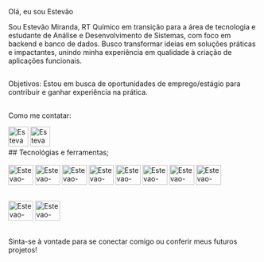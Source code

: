 
Olá, eu sou Estevão 

Sou Estevão Miranda, RT Químico em transição para a área de tecnologia e estudante de Análise e Desenvolvimento de Sistemas, com foco em backend e banco de dados. 
Busco transformar ideias em soluções práticas e impactantes, unindo minha experiência em qualidade à criação de aplicações funcionais. 

## 
Objetivos:
Estou em busca de oportunidades de emprego/estágio para contribuir e ganhar experiência na prática.
## 
Como me contatar:
<div>
<a href= "https://www.linkedin.com/in/estevaomiranda/" target="_blank"><img aling= "center"alt=Estevao-linkdi" height= "40" width="40" src="https://img.icons8.com/?size=100&id=xuvGCOXi8Wyg&format=png&color=000000" target="_blank" rel="external"></a>
<a href= "mailto:estevao.a98@gmail.com" target="_blank"><img aling= "center"alt=Estevao-gmail" height= "40" width="40" src="https://img.icons8.com/?size=100&id=qyRpAggnV0zH&format=png&color=000000" rel="external"></a>
 </div>
##
Tecnológias e ferramentas;
 <div>
 <div style="display: inline_block"><br>
 <img aling= "center"alt=Estevao-C" height= "40" width="50" src="https://cdn.jsdelivr.net/gh/devicons/devicon@latest/icons/c/c-original.svg" />
 <img aling= "center"alt=Estevao-java" height= "40" width="50" src="https://cdn.jsdelivr.net/gh/devicons/devicon@latest/icons/java/java-original-wordmark.svg" />
 <img aling= "center"alt=Estevao-PHP" height= "40" width="50" src="https://cdn.jsdelivr.net/gh/devicons/devicon@latest/icons/php/php-original.svg" />
 <img aling= "center"alt=Estevao-py" height= "40" width="50" src="https://cdn.jsdelivr.net/gh/devicons/devicon@latest/icons/python/python-original.svg" />      
 <img aling= "center"alt=Estevao-MYSQL" height= "40" width="50" src="https://cdn.jsdelivr.net/gh/devicons/devicon@latest/icons/mysql/mysql-original-wordmark.svg" />
 <img aling= "center"alt=Estevao-git" height= "40" width="50" src="https://cdn.jsdelivr.net/gh/devicons/devicon@latest/icons/git/git-original.svg" />
 <img aling= "center"alt=Estevao-Node" height= "40" width="50" src="https://cdn.jsdelivr.net/gh/devicons/devicon@latest/icons/nodejs/nodejs-original-wordmark.svg" />
 <img aling= "center"alt=Estevao-JS" height= "40" width="50" src="https://cdn.jsdelivr.net/gh/devicons/devicon@latest/icons/javascript/javascript-original.svg" />         

          
            
 </div>
          
##
<div>
<img aling= "center"alt=Estevao-ide2" height= "40" width="50" src="https://cdn.jsdelivr.net/gh/devicons/devicon@latest/icons/vscode/vscode-original.svg" />
<img aling= "center"alt=Estevao-ide" height= "40" width="50" src="https://cdn.jsdelivr.net/gh/devicons/devicon@latest/icons/intellij/intellij-original.svg" />
</div>        



## 

Sinta-se à vontade para se conectar comigo ou conferir meus futuros projetos!

